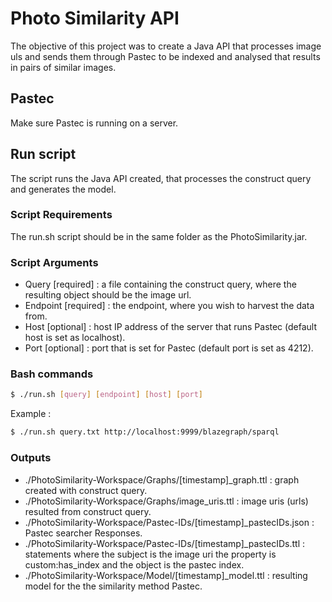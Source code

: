 # Photo Similarity API #

The objective of this project was to create a Java API that processes image uls and sends them through Pastec to be indexed and analysed that results in pairs of similar images.

## Pastec

Make sure Pastec is running on a server.

## Run script

The script runs the Java API created, that processes the construct query and generates the model.

### Script Requirements

The run.sh script should be in the same folder as the PhotoSimilarity.jar.

### Script Arguments

* Query [required] : a file containing the construct query, where the resulting object should be the image url.
* Endpoint [required] : the endpoint, where you wish to harvest the data from.
* Host [optional] : host IP address of the server that runs Pastec (default host is set as localhost).
* Port [optional] : port that is set for Pastec (default port is set as 4212).

### Bash commands

```bash
$ ./run.sh [query] [endpoint] [host] [port]
```
Example :
```bash
$ ./run.sh query.txt http://localhost:9999/blazegraph/sparql
```

### Outputs

* ./PhotoSimilarity-Workspace/Graphs/[timestamp]_graph.ttl : graph created with construct query.
* ./PhotoSimilarity-Workspace/Graphs/image_uris.ttl : image uris (urls) resulted from construct query.
* ./PhotoSimilarity-Workspace/Pastec-IDs/[timestamp]_pastecIDs.json : Pastec searcher Responses.
* ./PhotoSimilarity-Workspace/Pastec-IDs/[timestamp]_pastecIDs.ttl : statements where the subject is the image uri the property is custom:has_index and the object is the pastec index. 
* ./PhotoSimilarity-Workspace/Model/[timestamp]_model.ttl : resulting model for the the similarity method Pastec.
